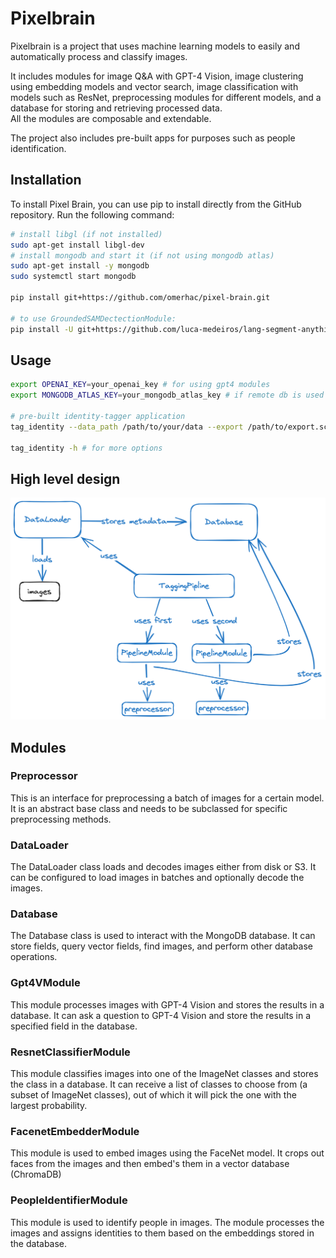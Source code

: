 
# Pixelbrain

Pixelbrain is a project that uses machine learning models to easily and automatically process and classify images.  

It includes modules for image Q&A with GPT-4 Vision, image clustering using embedding models and vector search, image classification with models such as ResNet, preprocessing modules for different models, and a database for storing and retrieving processed data.  
All the modules are composable and extendable.

The project also includes pre-built apps for purposes such as people identification.

## Installation  
To install Pixel Brain, you can use pip to install directly from the GitHub repository. Run the following command:

```bash
# install libgl (if not installed)
sudo apt-get install libgl-dev
# install mongodb and start it (if not using mongodb atlas)
sudo apt-get install -y mongodb
sudo systemctl start mongodb

pip install git+https://github.com/omerhac/pixel-brain.git

# to use GroundedSAMDectectionModule:
pip install -U git+https://github.com/luca-medeiros/lang-segment-anything.git
```

## Usage
```bash
export OPENAI_KEY=your_openai_key # for using gpt4 modules
export MONGODB_ATLAS_KEY=your_mongodb_atlas_key # if remote db is used

# pre-built identity-tagger application
tag_identity --data_path /path/to/your/data --export /path/to/export.scv

tag_identity -h # for more options
```



## High level design
![High Level Design](assets/hld.png)

## Modules

### Preprocessor

This is an interface for preprocessing a batch of images for a certain model. It is an abstract base class and needs to be subclassed for specific preprocessing methods.

### DataLoader

The DataLoader class loads and decodes images either from disk or S3. It can be configured to load images in batches and optionally decode the images.

### Database

The Database class is used to interact with the MongoDB database. It can store fields, query vector fields, find images, and perform other database operations.

### Gpt4VModule

This module processes images with GPT-4 Vision and stores the results in a database. It can ask a question to GPT-4 Vision and store the results in a specified field in the database.

### ResnetClassifierModule

This module classifies images into one of the ImageNet classes and stores the class in a database. It can receive a list of classes to choose from (a subset of ImageNet classes), out of which it will pick the one with the largest probability.

### FacenetEmbedderModule

This module is used to embed images using the FaceNet model. It crops out faces from the images and then embed's them in a vector database (ChromaDB)

### PeopleIdentifierModule

This module is used to identify people in images. The module processes the images and assigns identities to them based on the embeddings stored in the database.